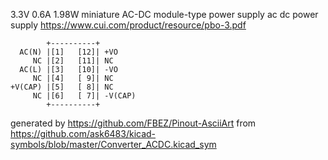 3.3V 0.6A 1.98W miniature AC-DC module-type power supply
ac dc power supply
https://www.cui.com/product/resource/pbo-3.pdf


	        +----------+
	  AC(N) |[1]   [12]| +VO
	     NC |[2]   [11]| NC
	  AC(L) |[3]   [10]| -VO
	     NC |[4]   [ 9]| NC
	+V(CAP) |[5]   [ 8]| NC
	     NC |[6]   [ 7]| -V(CAP)
	        +----------+


generated by https://github.com/FBEZ/Pinout-AsciiArt from https://github.com/ask6483/kicad-symbols/blob/master/Converter_ACDC.kicad_sym